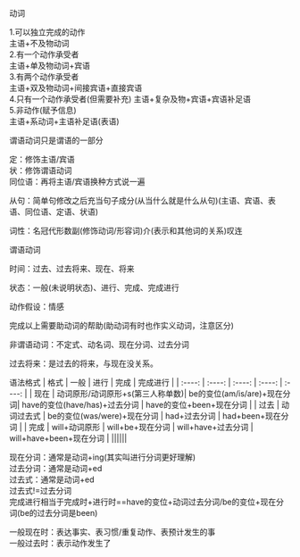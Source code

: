 动词

1.可以独立完成的动作<br>
主语+不及物动词<br>
2.有一个动作承受者<br>
主语+单及物动词+宾语<br>
3.有两个动作承受者<br>
主语+双及物动词+间接宾语+直接宾语<br>
4.只有一个动作承受者(但需要补充)
主语+复杂及物+宾语+宾语补足语<br>
5.非动作(赋予信息)<br>
主语+系动词+主语补足语(表语)<br>

谓语动词只是谓语的一部分

定：修饰主语/宾语<br>状：修饰谓语动词<br>同位语：再将主语/宾语换种方式说一遍<br>

从句：简单句修改之后充当句子成分(从当什么就是什么从句)(主语、宾语、表语、同位语、定语、状语)<br>

词性：名冠代形数副(修饰动词/形容词)介(表示和其他词的关系)叹连<br>

谓语动词

时间：过去、过去将来、现在、将来

状态：一般(未说明状态)、进行、完成、完成进行

动作假设：情感

完成以上需要助动词的帮助(助动词有时也作实义动词，注意区分)

非谓语动词：不定式、动名词、现在分词、过去分词

过去将来：是过去的将来，与现在没关系。


语法格式
| 格式 | 一般 | 进行 | 完成 | 完成进行 |
| :----: | :----: | :----: | :----: | :----: |
| 现在 | 动词原形/动词原形+s(第三人称单数)| be的变位(am/is/are)+现在分词| have的变位(have/has)+过去分词 | have的变位+been+现在分词 |
| 过去 | 动词过去式 | be的变位(was/were)+现在分词 | had+过去分词 | had+been+现在分词 |
| 完成 | will+动词原形 | will+be+现在分词 | will+have+过去分词 | will+have+been+现在分词 |
||||||

现在分词：通常是动词+ing(其实叫进行分词更好理解)<br>
过去分词：通常是动词+ed<br>
过去式：通常是动词+ed<br>
过去式!=过去分词<br>
完成进行相当于完成时+进行时==have的变位+动词过去分词/be的变位+现在分词(be的过去分词是been)

一般现在时：表达事实、表习惯/重复动作、表预计发生的事<br>
一般过去时：表示动作发生了

